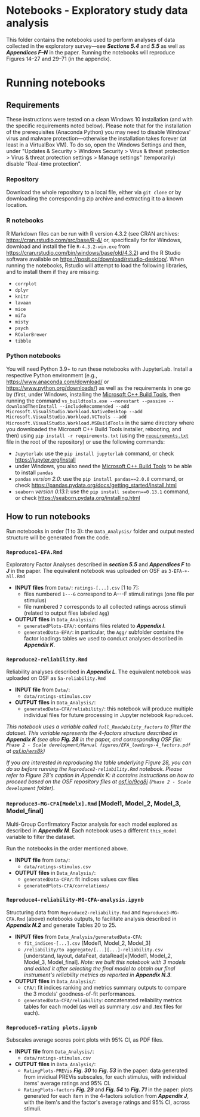 # Notebooks - Exploratory study data analysis

This folder contains the notebooks used to perform analyses of data collected in the exploratory survey—see ***Sections 5.4*** and ***5.5*** as well as ***Appendices F–N*** in the paper. Running the notebooks will reproduce Figures 14–27 and 29–71 (in the appendix).

# Running notebooks

## Requirements

These instructions were tested on a clean Windows 10 installation (and with the specific requirements noted below). Please note that for the installation of the prerequisites (Anaconda Python) you may need to disable Windows' virus and malware protection—otherwise the installation takes forever (at least in a VirtualBox VM). To do so, open the Windows Settings and then, under "Updates & Security > Windows Security > Virus & threat protection > Virus & threat protection settings > Manage settings" (temporarily) disable "Real-time protection".

### Repository

Download the whole repository to a local file, either via `git clone` or by downloading the corresponding zip archive and extracting it to a known location.

### R notebooks

R Markdown files can be run with R version 4.3.2 (see CRAN archives: https://cran.rstudio.com/src/base/R-4/ or, specifically for for Windows, download and install the file `R-4.3.2-win.exe` from https://cran.rstudio.com/bin/windows/base/old/4.3.2) and the R Studio software available on https://posit.co/download/rstudio-desktop/. 
When running the notebooks, Rstudio will attempt to load the following libraries, and to install them if they are missing:
- ```corrplot```
- ```dplyr```
- ```knitr```
- ```lavaan```
- ```mice```
- ```mifa```
- ```misty```
- ```psych```
- ```RColorBrewer```
- ```tibble```

### Python notebooks

You will need Python 3.9+ to run these notebooks with JupyterLab. Install a respective Python environment (e.g., https://www.anaconda.com/download/ or https://www.python.org/downloads/) as well as the requirements in one go by (first, under Windows, installing the [Microsoft C++ Build Tools](https://visualstudio.microsoft.com/visual-cpp-build-tools/), then running the command `vs_buildtools.exe --norestart --passive --downloadThenInstall --includeRecommended --add Microsoft.VisualStudio.Workload.NativeDesktop --add Microsoft.VisualStudio.Workload.VCTools --add Microsoft.VisualStudio.Workload.MSBuildTools` in the same directory where you downloaded the Microsoft C++ Build Tools installer, rebooting, and then) using ```pip install -r requirements.txt``` (using the [`requirements.txt`](/requirements.txt) file in the root of the repository) or use the following commands:
- ```Jupyterlab```: use the ```pip install jupyterlab``` command, or check https://jupyter.org/install
- under Windows, you also need the [Microsoft C++ Build Tools](https://visualstudio.microsoft.com/visual-cpp-build-tools/) to be able to install `pandas`
- ```pandas``` *version 2.0*: use the ```pip install pandas==2.0.0``` command, or check https://pandas.pydata.org/docs/getting_started/install.html 
- ```seaborn``` *version 0.13.1*: use the ```pip install seaborn==0.13.1``` command, or check https://seaborn.pydata.org/installing.html

## How to run notebooks

Run notebooks in order (1 to 3): the ```Data_Analysis/``` folder and output nested structure will be generated from the code.

### ```Reproduce1-EFA.Rmd```
Exploratory Factor Analyses described in ***section 5.5*** and ***Appendices F*** to ***J*** in the paper. The equivalent notebook was uploaded on OSF as ```3-EFA-+-all.Rmd```
- **INPUT files** from ```Data/```: ```ratings-[...].csv``` [1 to 7]:
    - files numbered ```1---6``` correspond to A---F stimuli ratings (one file per stimulus)
    - file numbered ```7``` corresponds to all collected ratings across stimuli (related to output files labeled ```Agg```)
- **OUTPUT files** in ```Data_Analysis/```:
    - ```generatedPlots-EFA/```: contains files related to ***Appendix I***.
    - ```generatedData-EFA/```: in particular, the ```Agg/``` subfolder contains the factor loadings tables we used to conduct analyses described in ***Appendix K***. 

### ```Reproduce2-reliability.Rmd```
Reliability analyses described in ***Appendix L***. The equivalent notebook was uploaded on OSF as ```5a-reliability.Rmd```
- **INPUT file** from ```Data/```:
    - ```data/ratings-stimulus.csv```
- **OUTPUT files** in ```Data_Analysis/```:
    - ```generatedData-CFA/reliability/```: this notebook will produce multiple individual files for future processing in Jupyter notebook ```Reproduce4```.

*This notebook uses a variable called ```full_Readability_factors``` to filter the dataset. This variable represents the 4-factors structure described in ***Appendix K*** (see also ***Fig. 28*** in the paper, and corresponding OSF file: ```Phase 2 - Scale development/Manual figures/EFA_loadings-4_factors.pdf``` at [osf.io/wrs8k](https://osf.io/wrs8k))*

*If you are interested in reproducing the table underlying Figure 28, you can do so before running the ```Reproduce2-reliability.Rmd``` notebook. Please refer to Figure 28's caption in Appendix K: it contains instructions on how to proceed based on the OSF repository files at [osf.io/9cg8j](https://osf.io/9cg8j) (```Phase 2 - Scale development``` folder).*

### ```Reproduce3-MG-CFA[Modelx].Rmd``` [Model1, Model_2, Model_3, Model_final]
Multi-Group Confirmatory Factor analysis for each model explored as described in ***Appendix M***. Each notebook uses a different ```this_model``` variable to filter the dataset.

Run the notebooks in the order mentioned above.

- **INPUT file** from ```Data/```:
    - ```data/ratings-stimulus.csv```
- **OUTPUT files** in ```Data_Analysis/```:
    - ```generatedData-CFA/```: fit indices values csv files
    - ```generatedPlots-CFA/correlations/```

### ```Reproduce4-reliability-MG-CFA-analysis.ipynb```
Structuring data from ```Reproduce2-reliability.Rmd``` and ```Reproduce3-MG-CFA.Rmd``` (above) notebooks outputs, to facilitate analysis described in ***Appendix N.2*** and generate Tables 20 to 25.
- **INPUT files** from ```Data_Analysis/generatedData-CFA```:
    - ```fit_indices-[...].csv``` [Model1, Model_2, Model_3]
    - ```/reliability/to aggregate/[...][...]-reliability.csv``` [understand, layout, dataFeat, dataRead]x[Model1, Model_2, Model_3, Model_final]. *Note: we built this notebook with 3 models and edited it after selecting the final model to obtain our final instrument's reliability metrics as reported in **Appendix N.3**.*
- **OUTPUT files** in ```Data_Analysis/```:
    - ```CFA/```: fit indices ranking and metrics summary outputs to compare the 3 models' goodness-of-fit performances.
    - ```generatedData-CFA/reliability```: concatenated reliability metrics tables for each model (as well as summary .csv and .tex files for each).

### ```Reproduce5-rating plots.ipynb```
Subscales average scores point plots with 95% CI, as PDF files.
- **INPUT file** from ```Data_Analysis/```:
    - ```data/ratings-stimulus.csv```
- **OUTPUT files** in ```Data_Analysis/```:
    - ```RatingPlots-PREVis``` ***Fig. 30*** to ***Fig. 53*** in the paper: data generated from invidiual PREVis subscales, for each stimulus, with individual items' average ratings and 95% CI.
    - ```RatingPlots-factors``` ***Fig. 29*** and ***Fig. 54*** to ***Fig. 71*** in the paper: plots generated for each item in the 4-factors solution from ***Appendix J***, with the item's and the factor's average ratings and 95% CI, across stimuli.
